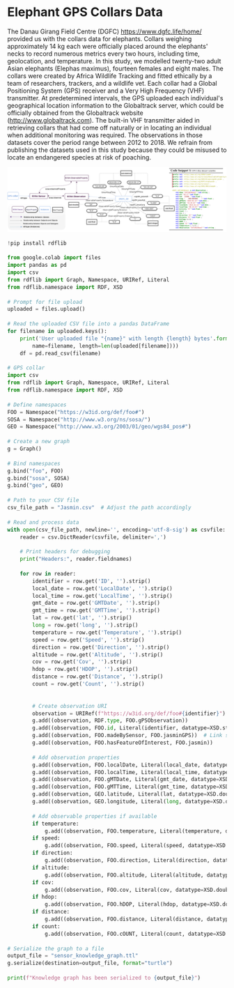 
# Elephant GPS Collars Data


The Danau Girang Field Centre (DGFC) https://www.dgfc.life/home/ provided us with the collars data for elephants. Collars weighing approximately 14 kg each were officially placed around the elephants' necks to record numerous metrics  every two hours, including time, geolocation, and temperature.
In this study, we modelled twenty-two adult Asian elephants (Elephas maximus), fourteen females and eight males. The collars were created by Africa Wildlife Tracking and fitted ethically by a team of researchers, trackers, and a wildlife vet. Each collar had a Global Positioning System (GPS) receiver and a Very High Frequency (VHF) transmitter. At predetermined intervals, the GPS uploaded each individual's geographical location information to the Globaltrack server, which could be officially obtained from the Globaltrack website (http://www.globaltrack.com). The built-in VHF transmitter aided in retrieving collars that had come off naturally or in locating an individual when additional monitoring was required. The observations in those datasets cover the period range between 2012 to 2018. We refrain from publishing the datasets used in this study because they could be misused to locate an endangered species at risk of poaching. 

![Animal GPS Collars Data](/img/collar.png)

```python
!pip install rdflib

from google.colab import files
import pandas as pd
import csv
from rdflib import Graph, Namespace, URIRef, Literal
from rdflib.namespace import RDF, XSD

# Prompt for file upload
uploaded = files.upload()

# Read the uploaded CSV file into a pandas DataFrame
for filename in uploaded.keys():
    print('User uploaded file "{name}" with length {length} bytes'.format(
        name=filename, length=len(uploaded[filename])))
    df = pd.read_csv(filename)

# GPS collar
import csv
from rdflib import Graph, Namespace, URIRef, Literal
from rdflib.namespace import RDF, XSD

# Define namespaces
FOO = Namespace("https://w3id.org/def/foo#")
SOSA = Namespace("http://www.w3.org/ns/sosa/")
GEO = Namespace("http://www.w3.org/2003/01/geo/wgs84_pos#")

# Create a new graph
g = Graph()

# Bind namespaces
g.bind("foo", FOO)
g.bind("sosa", SOSA)
g.bind("geo", GEO)

# Path to your CSV file
csv_file_path = "Jasmin.csv"  # Adjust the path accordingly

# Read and process data
with open(csv_file_path, newline='', encoding='utf-8-sig') as csvfile:
    reader = csv.DictReader(csvfile, delimiter=',')

    # Print headers for debugging
    print("Headers:", reader.fieldnames)

    for row in reader:
        identifier = row.get('ID', '').strip()
        local_date = row.get('LocalDate', '').strip()
        local_time = row.get('LocalTime', '').strip()
        gmt_date = row.get('GMTDate', '').strip()
        gmt_time = row.get('GMTTime', '').strip()
        lat = row.get('lat', '').strip()
        long = row.get('long', '').strip()
        temperature = row.get('Temperature', '').strip()
        speed = row.get('Speed', '').strip()
        direction = row.get('Direction', '').strip()
        altitude = row.get('Altitude', '').strip()
        cov = row.get('Cov', '').strip()
        hdop = row.get('HDOP', '').strip()
        distance = row.get('Distance', '').strip()
        count = row.get('Count', '').strip()


        # Create observation URI
        observation = URIRef(f"https://w3id.org/def/foo#{identifier}")
        g.add((observation, RDF.type, FOO.gPSObservation))
        g.add((observation, FOO.id, Literal(identifier, datatype=XSD.string)))
        g.add((observation, FOO.madeBySensor, FOO.jasminGPS))  # Link sensor to observation
        g.add((observation, FOO.hasFeatureOfInterest, FOO.jasmin))

        # Add observation properties
        g.add((observation, FOO.localDate, Literal(local_date, datatype=XSD.date)))
        g.add((observation, FOO.localTime, Literal(local_time, datatype=XSD.time)))
        g.add((observation, FOO.gMTDate, Literal(gmt_date, datatype=XSD.date)))
        g.add((observation, FOO.gMTTime, Literal(gmt_time, datatype=XSD.time)))
        g.add((observation, GEO.latitude, Literal(lat, datatype=XSD.double)))
        g.add((observation, GEO.longitude, Literal(long, datatype=XSD.double)))

        # Add observable properties if available
        if temperature:
            g.add((observation, FOO.temperature, Literal(temperature, datatype=XSD.double)))
        if speed:
            g.add((observation, FOO.speed, Literal(speed, datatype=XSD.double)))
        if direction:
            g.add((observation, FOO.direction, Literal(direction, datatype=XSD.integer)))
        if altitude:
            g.add((observation, FOO.altitude, Literal(altitude, datatype=XSD.string)))
        if cov:
            g.add((observation, FOO.cov, Literal(cov, datatype=XSD.double)))
        if hdop:
            g.add((observation, FOO.hDOP, Literal(hdop, datatype=XSD.double)))
        if distance:
            g.add((observation, FOO.distance, Literal(distance, datatype=XSD.double)))
        if count:
            g.add((observation, FOO.cOUNT, Literal(count, datatype=XSD.integer)))

# Serialize the graph to a file
output_file = "sensor_knowledge_graph.ttl"
g.serialize(destination=output_file, format="turtle")

print(f"Knowledge graph has been serialized to {output_file}")
```
